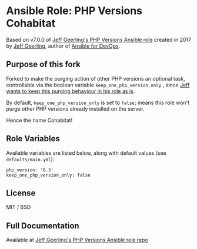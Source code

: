 # Ansible Role: PHP Versions Cohabitat

Based on v7.0.0 of [Jeff Geerling's PHP Versions Ansible role](https://github.com/geerlingguy/ansible-role-php-versions) created in 2017 by [Jeff Geerling](https://www.jeffgeerling.com/), author of [Ansible for DevOps](https://www.ansiblefordevops.com/).

## Purpose of this fork

Forked to make the purging action of other PHP versions an optional task, controllable via the boolean variable 
`keep_one_php_version_only` , since [Jeff wants to keep this purging behaviour in his role as is](https://github.com/geerlingguy/ansible-role-php-versions/issues/85).


By default, `keep_one_php_version_only` is set to `false`; means this role won't purge other PHP versions already installed on the server.

Hence the name Cohabitat!

## Role Variables

Available variables are listed below, along with default values (see `defaults/main.yml`):

    php_version: '8.3'
    keep_one_php_version_only: false

## License

MIT / BSD

## Full Documentation

Available at [Jeff Geerling's PHP Versions Ansible role repo](https://github.com/geerlingguy/ansible-role-php-versions) 
